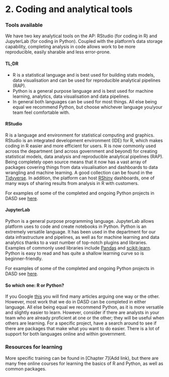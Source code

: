 # 2. Coding and analytical tools

### Tools available

We have two key analytical tools on the AP: RStudio (for coding in R) and JupyterLab (for coding in Python). Coupled with the platform’s data storage capability, completing analysis in code allows work to be more reproducible, easily sharable and less error-prone.

#### TL;DR

* R is a statistical language and is best used for building stats models, data visualisation and can be used for reproducible analytical pipelines (RAP). 
* Python is a general purpose language and is best used for machine learning, analytics, data visualisation and data pipelines.
* In general both languages can be used for most things. All else being equal we recommend Python, but choose whichever language you/your team feel comfortable with.

#### RStudio

R is a language and environment for statistical computing and graphics. RStudio is an integrated development environment (IDE) for R, which makes coding in R easier and more efficient for users. R is now commonly used across the department (and across government and beyond) for creating statistical models, data analysis and reproducible analytical pipelines (RAP). Being completely open source means that it now has a vast array of packages covering things from data visualisation and dashboards to data wrangling and machine learning. A good collection can be found in the [Tidyverse](https://www.tidyverse.org/). In addition, the platform can host [RShiny](https://shiny.rstudio.com/) dashboards, one of many ways of sharing results from analysis in R with customers.

For examples of some of the completed and ongoing Python projects in DASD see [here](https://github.com/moj-analytical-services?utf8=%E2%9C%93&q=&type=public&language=r). 

#### JupyterLab

Python is a general purpose programming language. JupyterLab allows platform uses to code and create notebooks in Python. Python is an extremely versatile language. It has been used in the department for our data infrastructure and pipelines, as well as for machine learning and data analytics thanks to a vast number of top-notch plugins and libraries. Examples of commonly used libraries include [Pandas](https://pandas.pydata.org/) and [scikit-learn](https://scikit-learn.org/stable/). Python is easy to read and has quite a shallow learning curve so is beginner-friendly.

For examples of some of the completed and ongoing Python projects in DASD see [here](https://github.com/moj-analytical-services?utf8=%E2%9C%93&q=&type=public&language=python).

#### So which one: R or Python?

If you Google [this](https://www.google.com/search?q=r+vs+python) you will find many articles arguing one way or the other. However, most work that we do in DASD can be completed in either language. All else being equal we recommend Python, as it is more versatile and slightly easier to learn. However, consider if there are analysts in your team who are already proficient at one or the other; they will be useful when others are learning. For a specific project, have a search around to see if there are packages that make what you want to do easier. There is a lot of support for both languages online and within government.

### Resources for learning

More specific training can be found in [Chapter 7](Add link), but there are many free online courses for learning the basics of R and Python, as well as common packages.